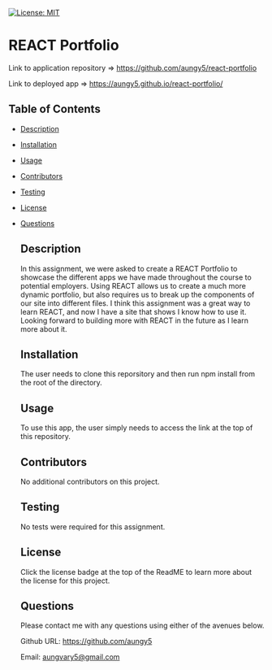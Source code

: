 [![License: MIT](https://img.shields.io/badge/License-MIT-blue.svg)](https://opensource.org/licenses/MIT)

  # REACT Portfolio
  
  Link to application repository => 
https://github.com/aungy5/react-portfolio

Link to deployed app => https://aungy5.github.io/react-portfolio/
  
  ## Table of Contents
- [Description](#description)

- [Installation](#installation)

- [Usage](#usage)

- [Contributors](#contributors)

- [Testing](#testing)

- [License](#license)

- [Questions](#questions)

  ## Description
  In this assignment, we were asked to create a REACT Portfolio to showcase the different apps we have made throughout the course to potential employers. Using REACT allows us to create a much more dynamic portfolio, but also requires us to break up the components of our site into different files. I think this assignment was a great way to learn REACT, and now I have a site that shows I know how to use it. Looking forward to building more with REACT in the future as I learn more about it. 
  ## Installation
  The user needs to clone this reporsitory and then run npm install from the root of the directory. 
  ## Usage
  To use this app, the user simply needs to access the link at the top of this repository. 
  ## Contributors
  No additional contributors on this project. 
  ## Testing
  No tests were required for this assignment. 
  ## License
  Click the license badge at the top of the ReadME to learn more about the license for this project. 

  ## Questions

  Please contact me with any questions using either of the avenues below. 

  Github URL: https://github.com/aungy5

  Email: aungvary5@gmail.com
